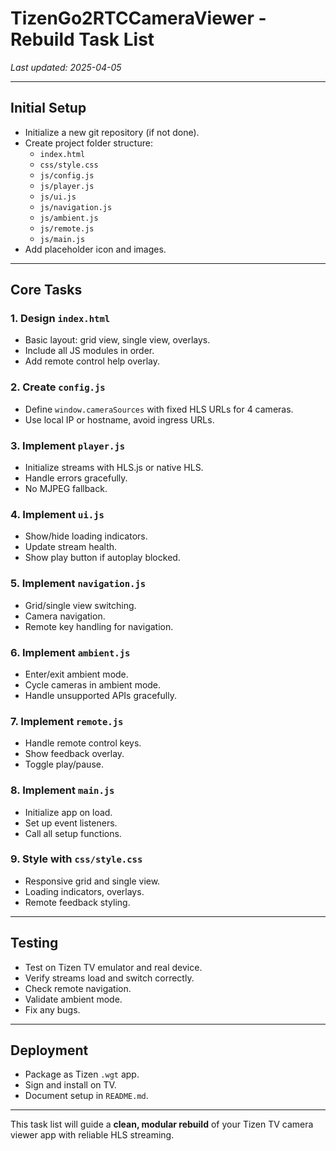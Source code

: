 # TizenGo2RTCCameraViewer - Rebuild Task List

_Last updated: 2025-04-05_

---

## Initial Setup

- Initialize a new git repository (if not done).
- Create project folder structure:
  - `index.html`
  - `css/style.css`
  - `js/config.js`
  - `js/player.js`
  - `js/ui.js`
  - `js/navigation.js`
  - `js/ambient.js`
  - `js/remote.js`
  - `js/main.js`
- Add placeholder icon and images.

---

## Core Tasks

### 1. **Design `index.html`**

- Basic layout: grid view, single view, overlays.
- Include all JS modules in order.
- Add remote control help overlay.

### 2. **Create `config.js`**

- Define `window.cameraSources` with fixed HLS URLs for 4 cameras.
- Use local IP or hostname, avoid ingress URLs.

### 3. **Implement `player.js`**

- Initialize streams with HLS.js or native HLS.
- Handle errors gracefully.
- No MJPEG fallback.

### 4. **Implement `ui.js`**

- Show/hide loading indicators.
- Update stream health.
- Show play button if autoplay blocked.

### 5. **Implement `navigation.js`**

- Grid/single view switching.
- Camera navigation.
- Remote key handling for navigation.

### 6. **Implement `ambient.js`**

- Enter/exit ambient mode.
- Cycle cameras in ambient mode.
- Handle unsupported APIs gracefully.

### 7. **Implement `remote.js`**

- Handle remote control keys.
- Show feedback overlay.
- Toggle play/pause.

### 8. **Implement `main.js`**

- Initialize app on load.
- Set up event listeners.
- Call all setup functions.

### 9. **Style with `css/style.css`**

- Responsive grid and single view.
- Loading indicators, overlays.
- Remote feedback styling.

---

## Testing

- Test on Tizen TV emulator and real device.
- Verify streams load and switch correctly.
- Check remote navigation.
- Validate ambient mode.
- Fix any bugs.

---

## Deployment

- Package as Tizen `.wgt` app.
- Sign and install on TV.
- Document setup in `README.md`.

---

This task list will guide a **clean, modular rebuild** of your Tizen TV camera viewer app with reliable HLS streaming.
